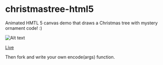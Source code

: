 christmastree-html5
===================
Animated HMTL 5 canvas demo that draws a Christmas tree with mystery ornament code! :)

![Alt text](https://raw.github.com/kenklin/christmastree-html5/master/index.png)

[Live](http://htmlpreview.github.com/?https://github.com/kenklin/christmastree-html5/blob/master/index.html)

Then fork and write your own encode(args) function.
